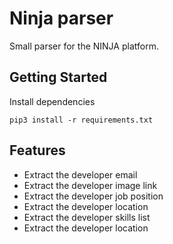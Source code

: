 # Ninja parser

Small parser for the NINJA platform.

## Getting Started

Install dependencies
```
pip3 install -r requirements.txt
```

## Features

- Extract the developer email
- Extract the developer image link
- Extract the developer job position
- Extract the developer location
- Extract the developer skills list
- Extract the developer location